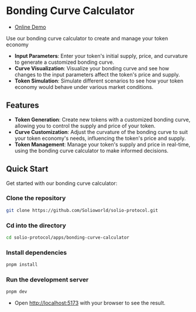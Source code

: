 # Bonding Curve Calculator

- [Online Demo](https://curve-calculator.pages.dev)

Use our bonding curve calculator to create and manage your token economy

- **Input Parameters**: Enter your token's initial supply, price, and curvature to generate a customized bonding curve.
- **Curve Visualization**: Visualize your bonding curve and see how changes to the input parameters affect the token's price and supply.
- **Token Simulation**: Simulate different scenarios to see how your token economy would behave under various market conditions.

## Features

- **Token Generation**: Create new tokens with a customized bonding curve, allowing you to control the supply and price of your token.
- **Curve Customization**: Adjust the curvature of the bonding curve to suit your token economy's needs, influencing the token's price and supply.
- **Token Management**: Manage your token's supply and price in real-time, using the bonding curve calculator to make informed decisions.

## Quick Start

Get started with our bonding curve calculator:

### Clone the repository

```sh copy
git clone https://github.com/Solioworld/solio-protocol.git
```

### Cd into the directory

```sh copy
cd solio-protocol/apps/bonding-curve-calculator
```

### Install dependencies

```sh copy
pnpm install
```

### Run the development server

```sh copy
pnpm dev
```

- Open <http://localhost:5173> with your browser to see the result.

